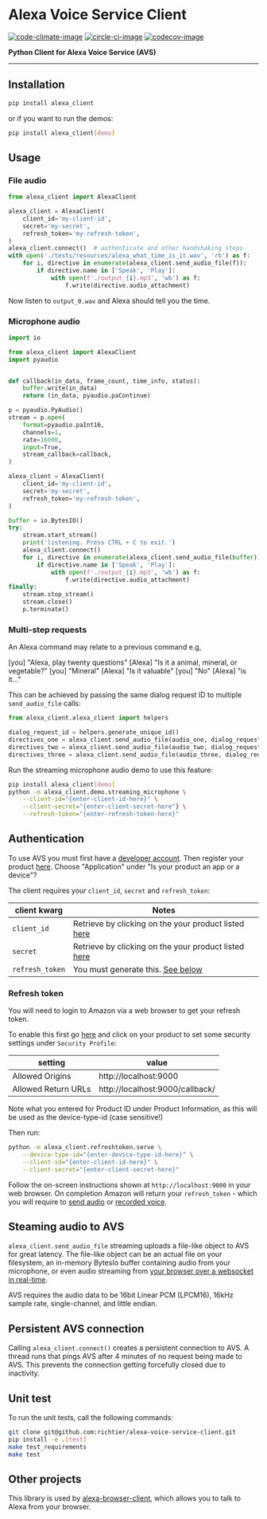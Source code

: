 # Alexa Voice Service Client

[![code-climate-image]][code-climate]
[![circle-ci-image]][circle-ci]
[![codecov-image]][codecov]

**Python Client for Alexa Voice Service (AVS)**

---

## Installation
```sh
pip install alexa_client
```

or if you want to run the demos:

```sh
pip install alexa_client[demo]
```

## Usage

### File audio ###
```py
from alexa_client import AlexaClient

alexa_client = AlexaClient(
    client_id='my-client-id',
    secret='my-secret',
    refresh_token='my-refresh-token',
)
alexa_client.connect()  # authenticate and other handshaking steps
with open('./tests/resources/alexa_what_time_is_it.wav', 'rb') as f:
    for i, directive in enumerate(alexa_client.send_audio_file(f)):
        if directive.name in ['Speak', 'Play']:
            with open(f'./output_{i}.mp3', 'wb') as f:
                f.write(directive.audio_attachment)
```

Now listen to `output_0.wav` and Alexa should tell you the time.

### Microphone audio

```py
import io

from alexa_client import AlexaClient
import pyaudio


def callback(in_data, frame_count, time_info, status):
    buffer.write(in_data)
    return (in_data, pyaudio.paContinue)

p = pyaudio.PyAudio()
stream = p.open(
    format=pyaudio.paInt16,
    channels=1,
    rate=16000,
    input=True,
    stream_callback=callback,
)

alexa_client = AlexaClient(
    client_id='my-client-id',
    secret='my-secret',
    refresh_token='my-refresh-token',
)

buffer = io.BytesIO()
try:
    stream.start_stream()
    print('listening. Press CTRL + C to exit.')
    alexa_client.connect()
    for i, directive in enumerate(alexa_client.send_audio_file(buffer)):
        if directive.name in ['Speak', 'Play']:
            with open(f'./output_{i}.mp3', 'wb') as f:
                f.write(directive.audio_attachment)
finally:
    stream.stop_stream()
    stream.close()
    p.terminate()
```

### Multi-step requests

An Alexa command may relate to a previous command e.g,

[you] "Alexa, play twenty questions"
[Alexa] "Is it a animal, mineral, or vegetable?"
[you] "Mineral"
[Alexa] "Is it valuable"
[you] "No"
[Alexa] "is it..."

This can be achieved by passing the same dialog request ID to multiple `send_audio_file` calls:

```py
from alexa_client.alexa_client import helpers

dialog_request_id = helpers.generate_unique_id()
directives_one = alexa_client.send_audio_file(audio_one, dialog_request_id=dialog_request_id)
directives_two = alexa_client.send_audio_file(audio_two, dialog_request_id=dialog_request_id)
directives_three = alexa_client.send_audio_file(audio_three, dialog_request_id=dialog_request_id)

```

Run the streaming microphone audio demo to use this feature:

```sh
pip install alexa_client[demo]
python -m alexa_client.demo.streaming_microphone \
    --client-id="{enter-client-id-here}" \
    --client-secret="{enter-client-secret-here"} \
    --refresh-token="{enter-refresh-token-here}"
```

## Authentication

To use AVS you must first have a [developer account](http://developer.amazon.com). Then register your product [here](https://developer.amazon.com/avs/home.html#/avs/products/new). Choose "Application" under "Is your product an app or a device"?

The client requires your `client_id`, `secret` and `refresh_token`:

| client kwarg    | Notes |
| --------------- | ------------------------------------- |
| `client_id`     | Retrieve by clicking on the your product listed [here](https://developer.amazon.com/avs/home.html#/avs/home) |
| `secret`        | Retrieve by clicking on the your product listed [here](https://developer.amazon.com/avs/home.html#/avs/home) |
| `refresh_token` | You must generate this. [See below](#refresh-token) |

### Refresh token ###

You will need to login to Amazon via a web browser to get your refresh token.

To enable this first go [here](https://developer.amazon.com/avs/home.html#/avs/home) and click on your product to set some security settings under `Security Profile`:

| setting             | value                           |
| ------------------- | --------------------------------|
| Allowed Origins     | http://localhost:9000           |
| Allowed Return URLs | http://localhost:9000/callback/ |

Note what you entered for Product ID under Product Information, as this will be used as the device-type-id (case sensitive!)

Then run:

```sh
python -m alexa_client.refreshtoken.serve \
    --device-type-id="{enter-device-type-id-here}" \
    --client-id="{enter-client-id-here}" \
    --client-secret="{enter-client-secret-here}"
```

Follow the on-screen instructions shown at `http://localhost:9000` in your web browser. 
On completion Amazon will return your `refresh_token` - which you will require to [send audio](#file-audio) or [recorded voice](#microphone-audio).

## Steaming audio to AVS
`alexa_client.send_audio_file` streaming uploads a file-like object to AVS for great latency. The file-like object can be an actual file on your filesystem, an in-memory BytesIo buffer containing audio from your microphone, or even audio streaming from [your browser over a websocket in real-time](https://github.com/richtier/alexa-browser-client).

AVS requires the audio data to be 16bit Linear PCM (LPCM16), 16kHz sample rate, single-channel, and little endian.

## Persistent AVS connection

Calling `alexa_client.connect()` creates a persistent connection to AVS. A thread runs that pings AVS after 4 minutes of no request being made to AVS. This prevents the connection getting forcefully closed due to inactivity.

## Unit test ##

To run the unit tests, call the following commands:

```sh
git clone git@github.com:richtier/alexa-voice-service-client.git
pip install -e .[test]
make test_requirements
make test
```

## Other projects ##

This library is used by [alexa-browser-client](https://github.com/richtier/alexa-browser-client), which allows you to talk to Alexa from your browser.

[code-climate-image]: https://codeclimate.com/github/richtier/alexa-voice-service-client/badges/gpa.svg
[code-climate]: https://codeclimate.com/github/richtier/alexa-voice-service-client

[circle-ci-image]: https://circleci.com/gh/richtier/alexa-voice-service-client/tree/master.svg?style=svg
[circle-ci]: https://circleci.com/gh/richtier/alexa-voice-service-client/tree/master

[codecov-image]: https://codecov.io/gh/richtier/alexa-voice-service-client/branch/master/graph/badge.svg
[codecov]: https://codecov.io/gh/richtier/alexa-voice-service-client

